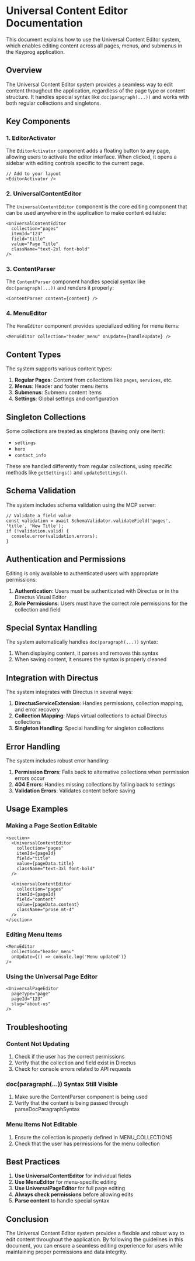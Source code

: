 # Universal Content Editor Documentation

This document explains how to use the Universal Content Editor system, which enables editing content across all pages, menus, and submenus in the Keyprog application.

## Overview

The Universal Content Editor system provides a seamless way to edit content throughout the application, regardless of the page type or content structure. It handles special syntax like `doc(paragraph(...))` and works with both regular collections and singletons.

## Key Components

### 1. EditorActivator

The `EditorActivator` component adds a floating button to any page, allowing users to activate the editor interface. When clicked, it opens a sidebar with editing controls specific to the current page.

```tsx
// Add to your layout
<EditorActivator />
```

### 2. UniversalContentEditor

The `UniversalContentEditor` component is the core editing component that can be used anywhere in the application to make content editable:

```tsx
<UniversalContentEditor
  collection="pages"
  itemId="123"
  field="title"
  value="Page Title"
  className="text-2xl font-bold"
/>
```

### 3. ContentParser

The `ContentParser` component handles special syntax like `doc(paragraph(...))` and renders it properly:

```tsx
<ContentParser content={content} />
```

### 4. MenuEditor

The `MenuEditor` component provides specialized editing for menu items:

```tsx
<MenuEditor collection="header_menu" onUpdate={handleUpdate} />
```

## Content Types

The system supports various content types:

1. **Regular Pages**: Content from collections like `pages`, `services`, etc.
2. **Menus**: Header and footer menu items
3. **Submenus**: Submenu content items
4. **Settings**: Global settings and configuration

## Singleton Collections

Some collections are treated as singletons (having only one item):

- `settings`
- `hero`
- `contact_info`

These are handled differently from regular collections, using specific methods like `getSettings()` and `updateSettings()`.

## Schema Validation

The system includes schema validation using the MCP server:

```tsx
// Validate a field value
const validation = await SchemaValidator.validateField('pages', 'title', 'New Title');
if (!validation.valid) {
  console.error(validation.errors);
}
```

## Authentication and Permissions

Editing is only available to authenticated users with appropriate permissions:

1. **Authentication**: Users must be authenticated with Directus or in the Directus Visual Editor
2. **Role Permissions**: Users must have the correct role permissions for the collection and field

## Special Syntax Handling

The system automatically handles `doc(paragraph(...))` syntax:

1. When displaying content, it parses and removes this syntax
2. When saving content, it ensures the syntax is properly cleaned

## Integration with Directus

The system integrates with Directus in several ways:

1. **DirectusServiceExtension**: Handles permissions, collection mapping, and error recovery
2. **Collection Mapping**: Maps virtual collections to actual Directus collections
3. **Singleton Handling**: Special handling for singleton collections

## Error Handling

The system includes robust error handling:

1. **Permission Errors**: Falls back to alternative collections when permission errors occur
2. **404 Errors**: Handles missing collections by falling back to settings
3. **Validation Errors**: Validates content before saving

## Usage Examples

### Making a Page Section Editable

```tsx
<section>
  <UniversalContentEditor
    collection="pages"
    itemId={pageId}
    field="title"
    value={pageData.title}
    className="text-3xl font-bold"
  />
  
  <UniversalContentEditor
    collection="pages"
    itemId={pageId}
    field="content"
    value={pageData.content}
    className="prose mt-4"
  />
</section>
```

### Editing Menu Items

```tsx
<MenuEditor 
  collection="header_menu" 
  onUpdate={() => console.log('Menu updated')} 
/>
```

### Using the Universal Page Editor

```tsx
<UniversalPageEditor
  pageType="page"
  pageId="123"
  slug="about-us"
/>
```

## Troubleshooting

### Content Not Updating

1. Check if the user has the correct permissions
2. Verify that the collection and field exist in Directus
3. Check for console errors related to API requests

### doc(paragraph(...)) Syntax Still Visible

1. Make sure the ContentParser component is being used
2. Verify that the content is being passed through parseDocParagraphSyntax

### Menu Items Not Editable

1. Ensure the collection is properly defined in MENU_COLLECTIONS
2. Check that the user has permissions for the menu collection

## Best Practices

1. **Use UniversalContentEditor** for individual fields
2. **Use MenuEditor** for menu-specific editing
3. **Use UniversalPageEditor** for full page editing
4. **Always check permissions** before allowing edits
5. **Parse content** to handle special syntax

## Conclusion

The Universal Content Editor system provides a flexible and robust way to edit content throughout the application. By following the guidelines in this document, you can ensure a seamless editing experience for users while maintaining proper permissions and data integrity.
